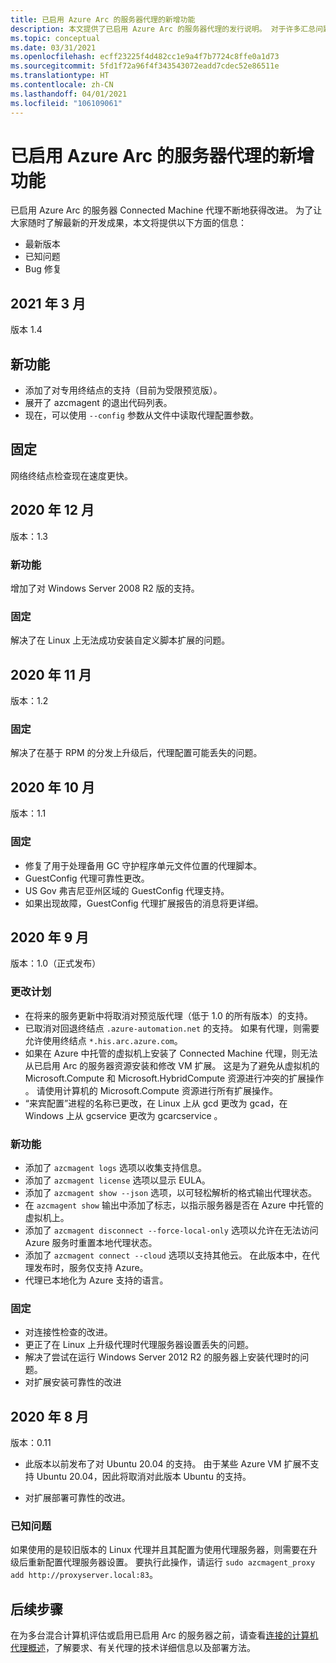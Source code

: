 ```yaml
---
title: 已启用 Azure Arc 的服务器代理的新增功能
description: 本文提供了已启用 Azure Arc 的服务器代理的发行说明。 对于许多汇总问题，提供了指向更多详细信息的链接。
ms.topic: conceptual
ms.date: 03/31/2021
ms.openlocfilehash: ecff23225f4d482cc1e9a4f7b7724c8ffe0a1d73
ms.sourcegitcommit: 5fd1f72a96f4f343543072eadd7cdec52e86511e
ms.translationtype: HT
ms.contentlocale: zh-CN
ms.lasthandoff: 04/01/2021
ms.locfileid: "106109061"
---
```

# <a name="whats-new-with-azure-arc-enabled-servers-agent"></a>已启用 Azure Arc 的服务器代理的新增功能

已启用 Azure Arc 的服务器 Connected Machine 代理不断地获得改进。 为了让大家随时了解最新的开发成果，本文将提供以下方面的信息：

- 最新版本
- 已知问题
- Bug 修复

## <a name="march-2021"></a>2021 年 3 月

版本 1.4

## <a name="new-feature"></a>新功能

- 添加了对专用终结点的支持（目前为受限预览版）。
- 展开了 azcmagent 的退出代码列表。
- 现在，可以使用 `--config` 参数从文件中读取代理配置参数。

## <a name="fixed"></a>固定

网络终结点检查现在速度更快。

## <a name="december-2020"></a>2020 年 12 月

版本：1.3

### <a name="new-feature"></a>新功能

增加了对 Windows Server 2008 R2 版的支持。

### <a name="fixed"></a>固定

解决了在 Linux 上无法成功安装自定义脚本扩展的问题。

## <a name="november-2020"></a>2020 年 11 月

版本：1.2

### <a name="fixed"></a>固定

解决了在基于 RPM 的分发上升级后，代理配置可能丢失的问题。

## <a name="october-2020"></a>2020 年 10 月

版本：1.1

### <a name="fixed"></a>固定

- 修复了用于处理备用 GC 守护程序单元文件位置的代理脚本。
- GuestConfig 代理可靠性更改。
- US Gov 弗吉尼亚州区域的 GuestConfig 代理支持。
- 如果出现故障，GuestConfig 代理扩展报告的消息将更详细。

## <a name="september-2020"></a>2020 年 9 月

版本：1.0（正式发布）

### <a name="plan-for-change"></a>更改计划

- 在将来的服务更新中将取消对预览版代理（低于 1.0 的所有版本）的支持。
- 已取消对回退终结点 `.azure-automation.net` 的支持。 如果有代理，则需要允许使用终结点 `*.his.arc.azure.com`。
- 如果在 Azure 中托管的虚拟机上安装了 Connected Machine 代理，则无法从已启用 Arc 的服务器资源安装和修改 VM 扩展。 这是为了避免从虚拟机的 Microsoft.Compute 和 Microsoft.HybridCompute 资源进行冲突的扩展操作 。 请使用计算机的 Microsoft.Compute 资源进行所有扩展操作。
- “来宾配置”进程的名称已更改，在 Linux 上从 gcd 更改为 gcad，在 Windows 上从 gcservice 更改为 gcarcservice   。

### <a name="new-feature"></a>新功能

- 添加了 `azcmagent logs` 选项以收集支持信息。
- 添加了 `azcmagent license` 选项以显示 EULA。
- 添加了 `azcmagent show --json` 选项，以可轻松解析的格式输出代理状态。
- 在 `azcmagent show` 输出中添加了标志，以指示服务器是否在 Azure 中托管的虚拟机上。
- 添加了 `azcmagent disconnect --force-local-only` 选项以允许在无法访问 Azure 服务时重置本地代理状态。
- 添加了 `azcmagent connect --cloud` 选项以支持其他云。 在此版本中，在代理发布时，服务仅支持 Azure。
- 代理已本地化为 Azure 支持的语言。

### <a name="fixed"></a>固定

- 对连接性检查的改进。
- 更正了在 Linux 上升级代理时代理服务器设置丢失的问题。
- 解决了尝试在运行 Windows Server 2012 R2 的服务器上安装代理时的问题。
- 对扩展安装可靠性的改进

## <a name="august-2020"></a>2020 年 8 月

版本：0.11

- 此版本以前发布了对 Ubuntu 20.04 的支持。 由于某些 Azure VM 扩展不支持 Ubuntu 20.04，因此将取消对此版本 Ubuntu 的支持。

- 对扩展部署可靠性的改进。

### <a name="known-issues"></a>已知问题

如果使用的是较旧版本的 Linux 代理并且其配置为使用代理服务器，则需要在升级后重新配置代理服务器设置。 要执行此操作，请运行 `sudo azcmagent_proxy add http://proxyserver.local:83`。

## <a name="next-steps"></a>后续步骤

在为多台混合计算机评估或启用已启用 Arc 的服务器之前，请查看[连接的计算机代理概述](agent-overview.md)，了解要求、有关代理的技术详细信息以及部署方法。